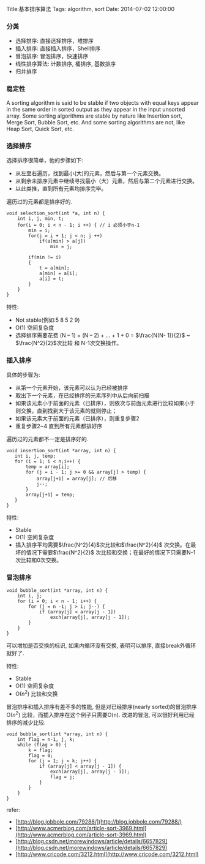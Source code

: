 Title:基本排序算法
Tags: algorithm, sort
Date: 2014-07-02 12:00:00

### 分类

- 选择排序: 直接选择排序，堆排序
- 插入排序: 直接插入排序，Shell排序
- 冒泡排序: 冒泡排序，快速排序
- 线性排序算法: 计数排序, 桶排序, 基数排序
- 归并排序

### 稳定性

A sorting algorithm is said to be stable if two objects with equal keys appear in the same order in sorted output as they appear in the input unsorted array. Some sorting algorithms are stable by nature like Insertion sort, Merge Sort, Bubble Sort, etc. And some sorting algorithms are not, like Heap Sort, Quick Sort, etc.

### 选择排序

选择排序很简单，他的步骤如下:

- 从左至右遍历，找到最小(大)的元素，然后与第一个元素交换。
- 从剩余未排序元素中继续寻找最小（大）元素，然后与第二个元素进行交换。
- 以此类推，直到所有元素均排序完毕。

遍历过的元素都是排序好的.

    void selection_sort(int *a, int n) {
        int i, j, min, t;
        for(i = 0; i < n - 1; i ++) { // i 必须小于n-1
            min = i;
            for(j = i + 1; j < n; j ++)
                if(a[min] > a[j])
                    min = j;

            if(min != i)
            {
                t = a[min];
                a[min] = a[i];
                a[i] = t;
            }
        }
    }

特性:

- Not stable(例如:5 8 5 2 9)
- O(1) 空间复杂度
- 选择排序需要花费 (N – 1) + (N – 2) + … + 1 + 0 = $\frac{N(N- 1)}{2}$ ~ $\frac{N^2}{2}$次比较 和 N-1次交换操作。

### 插入排序
具体的步骤为:

- 从第一个元素开始，该元素可以认为已经被排序
- 取出下一个元素，在已经排序的元素序列中从后向前扫描
- 如果该元素小于前面的元素（已排序），则依次与前面元素进行比较如果小于则交换，直到找到大于该元素的就则停止；
- 如果该元素大于前面的元素（已排序），则重复步骤2
- 重复步骤2~4 直到所有元素都排好序 

遍历过的元素都不一定是排序好的.

    void insertion_sort(int *array, int n) {
       int i, j, temp;
       for (i = 1; i < n;i++) {
           temp = array[i];
           for (j = i - 1; j >= 0 && array[j] > temp) {
               array[j+1] = array[j]; // 后移
               j--;
           }
           array[j+1] = temp; 
       }
    }

特性:

- Stable
- O(1) 空间复杂度
- 插入排序平均需要$\frac{N^2}{4}$次比较和$\frac{N^2}{4}$ 次交换。在最坏的情况下需要$\frac{N^2}{2}$ 次比较和交换；在最好的情况下只需要N-1次比较和0次交换。

### 冒泡排序

    void bubble_sort(int *array, int n) {
        int i, j;
        for (i = 0; i < n - 1; i++) {
            for (j = n -1; j > i; j--) {
                if (array[j] < array[j - 1])
                    exch(array[j], array[j - 1]);
            }
        }
    }

可以增加是否交换的标识, 如果内循环没有交换, 表明可以排序, 直接break外循环就好了.

特性:

- Stable
- O(1) 空间复杂度
- O($n^2$) 比较和交换

冒泡排序和插入排序有差不多的性能, 但是对已经排序(nearly sorted)的冒泡排序 O($n^2$) 比较，而插入排序在这个例子只需要O(n). 改进的冒泡, 可以很好利用已经排序的减少比较.

    void bubble_sort(int *array, int n) {
        int flag = n-1, j, k;
        while (flag > 0) {
            k = flag;
            flag = 0;
            for (j = 1; j < k; j++) {
                if (array[j] < array[j - 1]) {
                    exch(array[j], array[j - 1]);
                    flag = j;
                }
            }
        }
    }

refer:


- [http://blog.jobbole.com/79288/](http://blog.jobbole.com/79288/)
- [http://www.acmerblog.com/article-sort-3969.html](http://www.acmerblog.com/article-sort-3969.html)
- [http://blog.csdn.net/morewindows/article/details/6657829](http://blog.csdn.net/morewindows/article/details/6657829)
- [http://www.cricode.com/3212.html](http://www.cricode.com/3212.html)
